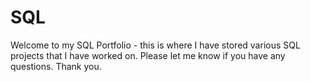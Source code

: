 # SQL
Welcome to my SQL Portfolio - this is where I have stored various SQL projects that I have worked on. Please let me know if you have any questions. Thank you.
